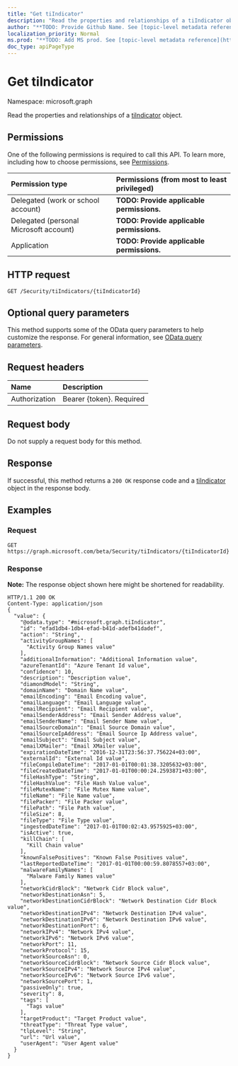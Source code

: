 ```yaml
---
title: "Get tiIndicator"
description: "Read the properties and relationships of a tiIndicator object."
author: "**TODO: Provide Github Name. See [topic-level metadata reference](https://msgo.azurewebsites.net/add/document/guidelines/metadata.html#topic-level-metadata)**"
localization_priority: Normal
ms.prod: "**TODO: Add MS prod. See [topic-level metadata reference](https://msgo.azurewebsites.net/add/document/guidelines/metadata.html#topic-level-metadata)**"
doc_type: apiPageType
---
```


# Get tiIndicator

Namespace: microsoft.graph

Read the properties and relationships of a [tiIndicator](../resources/tiindicator.md) object.

## Permissions
One of the following permissions is required to call this API. To learn more, including how to choose permissions, see [Permissions](/concepts/permissions-reference.md).

|Permission type|Permissions (from most to least privileged)|
|:---|:---|
|Delegated (work or school account)|**TODO: Provide applicable permissions.**|
|Delegated (personal Microsoft account)|**TODO: Provide applicable permissions.**|
|Application|**TODO: Provide applicable permissions.**|

## HTTP request
<!-- {
  "blockType": "ignored"
}
-->
``` http
GET /Security/tiIndicators/{tiIndicatorId}
```

## Optional query parameters
This method supports some of the OData query parameters to help customize the response. For general information, see [OData query parameters](/graph/query-parameters).

## Request headers
|Name|Description|
|:---|:---|
|Authorization|Bearer {token}. Required|

## Request body
Do not supply a request body for this method.

## Response
If successful, this method returns a `200 OK` response code and a [tiIndicator](../resources/tiindicator.md) object in the response body.

## Examples

### Request
<!-- {
  "blockType": "request",
  "name": "get_tiindicator"
}
-->
``` http
GET https://graph.microsoft.com/beta/Security/tiIndicators/{tiIndicatorId}
```

### Response
**Note:** The response object shown here might be shortened for readability.
<!-- {
  "blockType": "response",
  "truncated": true,
  "@odata.type": "microsoft.graph.tiIndicator"
}
-->
``` http
HTTP/1.1 200 OK
Content-Type: application/json
{
  "value": {
    "@odata.type": "#microsoft.graph.tiIndicator",
    "id": "efad1db4-1db4-efad-b41d-adefb41dadef",
    "action": "String",
    "activityGroupNames": [
      "Activity Group Names value"
    ],
    "additionalInformation": "Additional Information value",
    "azureTenantId": "Azure Tenant Id value",
    "confidence": 10,
    "description": "Description value",
    "diamondModel": "String",
    "domainName": "Domain Name value",
    "emailEncoding": "Email Encoding value",
    "emailLanguage": "Email Language value",
    "emailRecipient": "Email Recipient value",
    "emailSenderAddress": "Email Sender Address value",
    "emailSenderName": "Email Sender Name value",
    "emailSourceDomain": "Email Source Domain value",
    "emailSourceIpAddress": "Email Source Ip Address value",
    "emailSubject": "Email Subject value",
    "emailXMailer": "Email XMailer value",
    "expirationDateTime": "2016-12-31T23:56:37.756224+03:00",
    "externalId": "External Id value",
    "fileCompileDateTime": "2017-01-01T00:01:38.3205632+03:00",
    "fileCreatedDateTime": "2017-01-01T00:00:24.2593871+03:00",
    "fileHashType": "String",
    "fileHashValue": "File Hash Value value",
    "fileMutexName": "File Mutex Name value",
    "fileName": "File Name value",
    "filePacker": "File Packer value",
    "filePath": "File Path value",
    "fileSize": 8,
    "fileType": "File Type value",
    "ingestedDateTime": "2017-01-01T00:02:43.9575925+03:00",
    "isActive": true,
    "killChain": [
      "Kill Chain value"
    ],
    "knownFalsePositives": "Known False Positives value",
    "lastReportedDateTime": "2017-01-01T00:00:59.8078557+03:00",
    "malwareFamilyNames": [
      "Malware Family Names value"
    ],
    "networkCidrBlock": "Network Cidr Block value",
    "networkDestinationAsn": 5,
    "networkDestinationCidrBlock": "Network Destination Cidr Block value",
    "networkDestinationIPv4": "Network Destination IPv4 value",
    "networkDestinationIPv6": "Network Destination IPv6 value",
    "networkDestinationPort": 6,
    "networkIPv4": "Network IPv4 value",
    "networkIPv6": "Network IPv6 value",
    "networkPort": 11,
    "networkProtocol": 15,
    "networkSourceAsn": 0,
    "networkSourceCidrBlock": "Network Source Cidr Block value",
    "networkSourceIPv4": "Network Source IPv4 value",
    "networkSourceIPv6": "Network Source IPv6 value",
    "networkSourcePort": 1,
    "passiveOnly": true,
    "severity": 8,
    "tags": [
      "Tags value"
    ],
    "targetProduct": "Target Product value",
    "threatType": "Threat Type value",
    "tlpLevel": "String",
    "url": "Url value",
    "userAgent": "User Agent value"
  }
}
```


